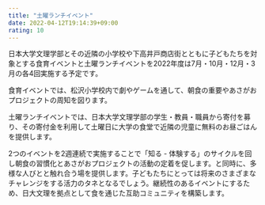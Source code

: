 ```yaml
---
title: "土曜ランチイベント"
date: 2022-04-12T19:14:39+09:00
rating: 10
---
```

日本大学文理学部とその近隣の小学校や下高井戸商店街とともに子どもたちを対象とする食育イベントと土曜ランチイベントを2022年度は7月・10月・12月・3月の各4回実施する予定です。

食育イベントでは、松沢小学校内で劇やゲームを通して、朝食の重要やあさがおプロジェクトの周知を図ります。

土曜ランチイベントでは、日本大学文理学部の学生・教員・職員から寄付を募り、その寄付金を利用して土曜日に大学の食堂で近隣の児童に無料のお昼ごはんを提供します。

2つのイベントを2週連続で実施することで「知る - 体験する」のサイクルを回し朝食の習慣化とあさがおプロジェクトの活動の定着を促します。と同時に、多様な人びとと触れ合う場を提供します。子どもたちにとっては将来のさまざまなチャレンジをする活力のタネとなるでしょう。継続性のあるイベントにするため、日大文理を拠点として食を通じた互助コミュニティを構築します。



